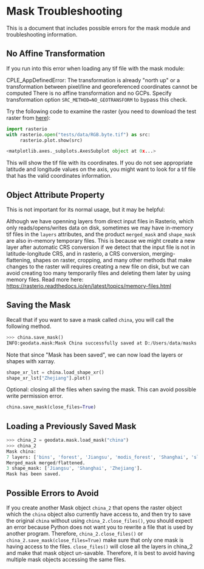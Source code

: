 # Mask Troubleshooting

This is a document that includes possible errors for the mask module and troubleshooting information.

## No Affine Transformation

If you run into this error when loading any tif file with the mask module:

CPLE_AppDefinedError: The transformation is already "north up" or a transformation between pixel/line and georeferenced coordinates cannot be computed
There is no affine transformation and no GCPs. Specify transformation option `SRC_METHOD=NO_GEOTRANSFORM` to bypass this check.

Try the following code to examine the raster (you need to download the test raster from [here](https://github.com/rasterio/rasterio/blob/main/tests/data/RGB.byte.tif)):

```python
import rasterio
with rasterio.open("tests/data/RGB.byte.tif") as src:
     rasterio.plot.show(src)

<matplotlib.axes._subplots.AxesSubplot object at 0x...>
```

This will show the tif file with its coordinates. If you do not see appropriate latitude and longitude values on the axis, you might want to look for a tif file that has the valid coordinates information.

## Object Attribute Property

This is not important for its normal usage, but it may be helpful:

Although we have openning layers from direct input files in Rasterio, which only reads/opens/writes data on disk, sometimes we may have in-memory tif files in the `layers` attributes, and the product `merged_mask` and `shape_mask` are also in-memory temporary files. This is because we might create a new layer after automatic CRS conversion if we detect that the input file is not in latitude-longitude CRS, and in rasterio, a CRS conversion, merging-flattening, shapes on raster, cropping, and many other methods that make changes to the raster will requires creating a new file on disk, but we can avoid creating too many temporarily files and deleting them later by using memory files. Read more here: https://rasterio.readthedocs.io/en/latest/topics/memory-files.html


## Saving the Mask

Recall that if you want to save a mask called `china`, you will call the following method.

```python
>>> china.save_mask()
INFO:geodata.mask:Mask China successfully saved at D:/Users/data/masks
```

Note that since "Mask has been saved", we can now load the layers or shapes with xarray.

```python
shape_xr_lst = china.load_shape_xr()
shape_xr_lst["Zhejiang"].plot()
```

Optional: closing all the files when saving the mask. This can avoid possible write permission error.

```python
china.save_mask(close_files=True)
```

## Loading a Previously Saved Mask

```python
>>> china_2 = geodata.mask.load_mask("china")
>>> china_2
Mask china:
7 layers: ['bins', 'forest', 'Jiangsu', 'modis_forest', 'Shanghai', 'slope', 'Zhejiang'] .
Merged_mask merged/flattened.
3 shape_mask: ['Jiangsu', 'Shanghai', 'Zhejiang'].
Mask has been saved.
```

## Possible Errors to Avoid

If you create another Mask object `china_2` that opens the raster object which the `china` object also currently have access to, and then try to save the original `china` without using `china_2.close_files()`, you should expect an error because Python does not want you to rewrite a file that is used by another program. Therefore, `china_2.close_files()` or `china_2.save_mask(close_files=True)` make sure that only one mask is having access to the files. `close_files()` will close all the layers in china_2 and make that mask object un-savable. Therefore, it is best to avoid having multiple mask objects accessing the same files.
